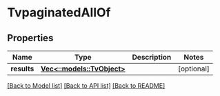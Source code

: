 # TvpaginatedAllOf

## Properties

Name | Type | Description | Notes
------------ | ------------- | ------------- | -------------
**results** | [**Vec<::models::TvObject>**](tv-object.md) |  | [optional] 

[[Back to Model list]](../README.md#documentation-for-models) [[Back to API list]](../README.md#documentation-for-api-endpoints) [[Back to README]](../README.md)



